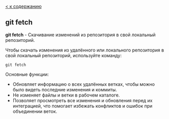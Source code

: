 [< к содержанию](./readme.md)

## git fetch

**git fetch** - Скачивание изменений из репозитория в свой локальный репозиторий.

Чтобы скачать изменения из удалённого или локального репозитория в свой локальный репозиторий, используйте команду: 

```bash=
git fetch
```
Основные функции:
* Обновляет информацию о всех удалённых ветках, чтобы можно было видеть последние изменения и коммиты.
* Не изменяет файлы и ветки в рабочем каталоге.
* Позволяет просмотреть все изменения и обновления перед их интеграцией, что помогает избежать конфликтов и ошибок при объединении веток.
